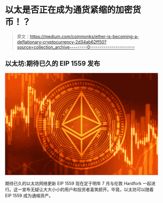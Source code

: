 # 以太是否正在成为通货紧缩的加密货币！？

> 原文：<https://medium.com/coinmonks/ether-is-becoming-a-deflationary-cryptocurrency-2d34ab62ff50?source=collection_archive---------0----------------------->

## 以太坊:期待已久的 EIP 1559 发布

![](img/efa7627e20fd5a6cbc34eabbec71ca77.png)

期待已久的以太坊网络更新 EIP 1559 现在定于明年 7 月与伦敦 Hardfork 一起进行。这一宣布无疑让大大小小的用户和投资者喜笑颜开。毕竟，以太坊可以随着 EIP 1559 成为通缩资产。